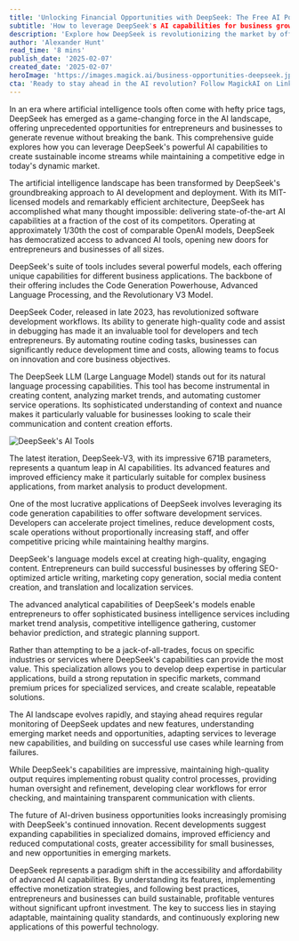 ```yaml
---
title: 'Unlocking Financial Opportunities with DeepSeek: The Free AI Powerhouse Revolutionizing the Market'
subtitle: 'How to leverage DeepSeek's AI capabilities for business growth and revenue generation'
description: 'Explore how DeepSeek is revolutionizing the market by offering advanced AI tools at a fraction of the cost of competitors. Discover ways to leverage these capabilities for software development, content creation, and business intelligence services to generate revenue and foster innovation.'
author: 'Alexander Hunt'
read_time: '8 mins'
publish_date: '2025-02-07'
created_date: '2025-02-07'
heroImage: 'https://images.magick.ai/business-opportunities-deepseek.jpg'
cta: 'Ready to stay ahead in the AI revolution? Follow MagickAI on LinkedIn for cutting-edge insights and strategies on leveraging AI for business success!'
---
```


In an era where artificial intelligence tools often come with hefty price tags, DeepSeek has emerged as a game-changing force in the AI landscape, offering unprecedented opportunities for entrepreneurs and businesses to generate revenue without breaking the bank. This comprehensive guide explores how you can leverage DeepSeek's powerful AI capabilities to create sustainable income streams while maintaining a competitive edge in today's dynamic market.

The artificial intelligence landscape has been transformed by DeepSeek's groundbreaking approach to AI development and deployment. With its MIT-licensed models and remarkably efficient architecture, DeepSeek has accomplished what many thought impossible: delivering state-of-the-art AI capabilities at a fraction of the cost of its competitors. Operating at approximately 1/30th the cost of comparable OpenAI models, DeepSeek has democratized access to advanced AI tools, opening new doors for entrepreneurs and businesses of all sizes.

DeepSeek's suite of tools includes several powerful models, each offering unique capabilities for different business applications. The backbone of their offering includes the Code Generation Powerhouse, Advanced Language Processing, and the Revolutionary V3 Model.

DeepSeek Coder, released in late 2023, has revolutionized software development workflows. Its ability to generate high-quality code and assist in debugging has made it an invaluable tool for developers and tech entrepreneurs. By automating routine coding tasks, businesses can significantly reduce development time and costs, allowing teams to focus on innovation and core business objectives.

The DeepSeek LLM (Large Language Model) stands out for its natural language processing capabilities. This tool has become instrumental in creating content, analyzing market trends, and automating customer service operations. Its sophisticated understanding of context and nuance makes it particularly valuable for businesses looking to scale their communication and content creation efforts.

![DeepSeek's AI Tools](https://i.magick.ai/PIXE/1738406181100_magick_img.webp)

The latest iteration, DeepSeek-V3, with its impressive 671B parameters, represents a quantum leap in AI capabilities. Its advanced features and improved efficiency make it particularly suitable for complex business applications, from market analysis to product development.

One of the most lucrative applications of DeepSeek involves leveraging its code generation capabilities to offer software development services. Developers can accelerate project timelines, reduce development costs, scale operations without proportionally increasing staff, and offer competitive pricing while maintaining healthy margins.

DeepSeek's language models excel at creating high-quality, engaging content. Entrepreneurs can build successful businesses by offering SEO-optimized article writing, marketing copy generation, social media content creation, and translation and localization services.

The advanced analytical capabilities of DeepSeek's models enable entrepreneurs to offer sophisticated business intelligence services including market trend analysis, competitive intelligence gathering, customer behavior prediction, and strategic planning support.

Rather than attempting to be a jack-of-all-trades, focus on specific industries or services where DeepSeek's capabilities can provide the most value. This specialization allows you to develop deep expertise in particular applications, build a strong reputation in specific markets, command premium prices for specialized services, and create scalable, repeatable solutions.

The AI landscape evolves rapidly, and staying ahead requires regular monitoring of DeepSeek updates and new features, understanding emerging market needs and opportunities, adapting services to leverage new capabilities, and building on successful use cases while learning from failures.

While DeepSeek's capabilities are impressive, maintaining high-quality output requires implementing robust quality control processes, providing human oversight and refinement, developing clear workflows for error checking, and maintaining transparent communication with clients.

The future of AI-driven business opportunities looks increasingly promising with DeepSeek's continued innovation. Recent developments suggest expanding capabilities in specialized domains, improved efficiency and reduced computational costs, greater accessibility for small businesses, and new opportunities in emerging markets.

DeepSeek represents a paradigm shift in the accessibility and affordability of advanced AI capabilities. By understanding its features, implementing effective monetization strategies, and following best practices, entrepreneurs and businesses can build sustainable, profitable ventures without significant upfront investment. The key to success lies in staying adaptable, maintaining quality standards, and continuously exploring new applications of this powerful technology.